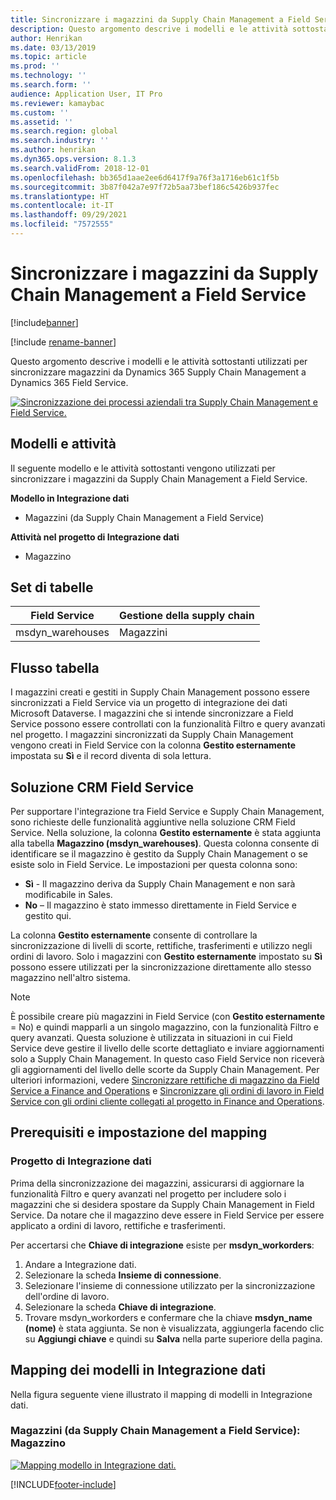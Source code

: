 ```yaml
---
title: Sincronizzare i magazzini da Supply Chain Management a Field Service
description: Questo argomento descrive i modelli e le attività sottostanti utilizzati per sincronizzare magazzini da Dynamics 365 Supply Chain Management a Dynamics 365 Field Service.
author: Henrikan
ms.date: 03/13/2019
ms.topic: article
ms.prod: ''
ms.technology: ''
ms.search.form: ''
audience: Application User, IT Pro
ms.reviewer: kamaybac
ms.custom: ''
ms.assetid: ''
ms.search.region: global
ms.search.industry: ''
ms.author: henrikan
ms.dyn365.ops.version: 8.1.3
ms.search.validFrom: 2018-12-01
ms.openlocfilehash: bb365d1aae2ee6d6417f9a76f3a1716eb61c1f5b
ms.sourcegitcommit: 3b87f042a7e97f72b5aa73bef186c5426b937fec
ms.translationtype: HT
ms.contentlocale: it-IT
ms.lasthandoff: 09/29/2021
ms.locfileid: "7572555"
---
```

# <a name="synchronize-warehouses-from-supply-chain-management-to-field-service"></a>Sincronizzare i magazzini da Supply Chain Management a Field Service

[!include[banner](../includes/banner.md)]

[!include [rename-banner](~/includes/cc-data-platform-banner.md)]

Questo argomento descrive i modelli e le attività sottostanti utilizzati per sincronizzare magazzini da Dynamics 365 Supply Chain Management a Dynamics 365 Field Service.

[![Sincronizzazione dei processi aziendali tra Supply Chain Management e Field Service.](./media/FSWarehouseOW.png)](./media/FSWarehouseOW.png)

## <a name="templates-and-tasks"></a>Modelli e attività
Il seguente modello e le attività sottostanti vengono utilizzati per sincronizzare i magazzini da Supply Chain Management a Field Service.

**Modello in Integrazione dati**
- Magazzini (da Supply Chain Management a Field Service)

**Attività nel progetto di Integrazione dati**
- Magazzino

## <a name="table-set"></a>Set di tabelle
| Field Service    | Gestione della supply chain                 |
|------------------|----------------------------------------|
| msdyn_warehouses | Magazzini                             |

## <a name="table-flow"></a>Flusso tabella
I magazzini creati e gestiti in Supply Chain Management possono essere sincronizzati a Field Service via un progetto di integrazione dei dati Microsoft Dataverse. I magazzini che si intende sincronizzare a Field Service possono essere controllati con la funzionalità Filtro e query avanzati nel progetto. I magazzini sincronizzati da Supply Chain Management vengono creati in Field Service con la colonna **Gestito esternamente** impostata su **Sì** e il record diventa di sola lettura.

## <a name="field-service-crm-solution"></a>Soluzione CRM Field Service
Per supportare l'integrazione tra Field Service e Supply Chain Management, sono richieste delle funzionalità aggiuntive nella soluzione CRM Field Service. Nella soluzione, la colonna **Gestito esternamente** è stata aggiunta alla tabella **Magazzino (msdyn_warehouses)**. Questa colonna consente di identificare se il magazzino è gestito da Supply Chain Management o se esiste solo in Field Service. Le impostazioni per questa colonna sono:
- **Sì** - Il magazzino deriva da Supply Chain Management e non sarà modificabile in Sales.
- **No** – Il magazzino è stato immesso direttamente in Field Service e gestito qui.

La colonna **Gestito esternamente** consente di controllare la sincronizzazione di livelli di scorte, rettifiche, trasferimenti e utilizzo negli ordini di lavoro. Solo i magazzini con **Gestito esternamente** impostato su **Sì** possono essere utilizzati per la sincronizzazione direttamente allo stesso magazzino nell'altro sistema. 

> [!NOTE]
> È possibile creare più magazzini in Field Service (con **Gestito esternamente** = No) e quindi mapparli a un singolo magazzino, con la funzionalità Filtro e query avanzati. Questa soluzione è utilizzata in situazioni in cui Field Service deve gestire il livello delle scorte dettagliato e inviare aggiornamenti solo a Supply Chain Management. In questo caso Field Service non riceverà gli aggiornamenti del livello delle scorte da Supply Chain Management. Per ulteriori informazioni, vedere [Sincronizzare rettifiche di magazzino da Field Service a Finance and Operations](/dynamics365/unified-operations/supply-chain/sales-marketing/synchronize-inventory-adjustments) e [Sincronizzare gli ordini di lavoro in Field Service con gli ordini cliente collegati al progetto in Finance and Operations](/dynamics365/unified-operations/supply-chain/sales-marketing/field-service-work-order).

## <a name="prerequisites-and-mapping-setup"></a>Prerequisiti e impostazione del mapping
### <a name="data-integration-project"></a>Progetto di Integrazione dati
Prima della sincronizzazione dei magazzini, assicurarsi di aggiornare la funzionalità Filtro e query avanzati nel progetto per includere solo i magazzini che si desidera spostare da Supply Chain Management in Field Service. Da notare che il magazzino deve essere in Field Service per essere applicato a ordini di lavoro, rettifiche e trasferimenti.  

Per accertarsi che **Chiave di integrazione** esiste per **msdyn_workorders**:
1. Andare a Integrazione dati.
2. Selezionare la scheda **Insieme di connessione**.
3. Selezionare l'insieme di connessione utilizzato per la sincronizzazione dell'ordine di lavoro.
4. Selezionare la scheda **Chiave di integrazione**.
5. Trovare msdyn_workorders e confermare che la chiave **msdyn_name (nome)** è stata aggiunta. Se non è visualizzata, aggiungerla facendo clic su **Aggiungi chiave** e quindi su **Salva** nella parte superiore della pagina.

## <a name="template-mapping-in-data-integration"></a>Mapping dei modelli in Integrazione dati

Nella figura seguente viene illustrato il mapping di modelli in Integrazione dati.

### <a name="warehouses-supply-chain-management-to-field-service-warehouse"></a>Magazzini (da Supply Chain Management a Field Service): Magazzino

[![Mapping modello in Integrazione dati.](./media/Warehouse1.png)](./media/Warehouse1.png)


[!INCLUDE[footer-include](../../includes/footer-banner.md)]